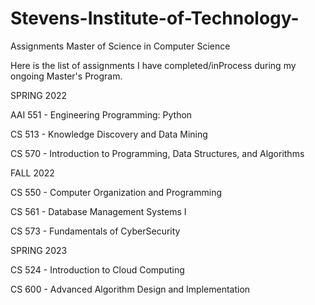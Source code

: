 # Stevens-Institute-of-Technology-
Assignments
Master of Science in Computer Science


Here is the list of assignments I have completed/inProcess during my ongoing Master's Program.

SPRING 2022

AAI 551 - Engineering Programming: Python

CS 513 - Knowledge Discovery and Data Mining

CS 570 - Introduction to Programming, Data Structures, and Algorithms




FALL 2022

CS 550 - Computer Organization and Programming

CS 561 - Database Management Systems I

CS 573 - Fundamentals of CyberSecurity




SPRING 2023

CS 524 - Introduction to Cloud Computing

CS 600 - Advanced Algorithm Design and Implementation

